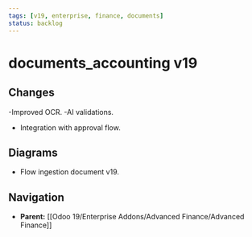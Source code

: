 ```yaml
---
tags: [v19, enterprise, finance, documents]
status: backlog
---
```

# documents_accounting v19

## Changes
-Improved OCR.
-AI validations.
- Integration with approval flow.

## Diagrams
- Flow ingestion document v19.






## Navigation
- **Parent:** [[Odoo 19/Enterprise Addons/Advanced Finance/Advanced Finance]]

